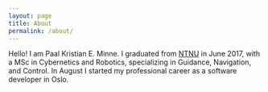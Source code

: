```yaml
---
layout: page
title: About
permalink: /about/
---
```


Hello! I am Paal Kristian E. Minne. I graduated from [NTNU][ntnu] in June 2017, with a MSc in Cybernetics and Robotics, specializing in Guidance, Navigation, and Control. In August I started my professional career as a software developer in Oslo.

[ntnu]: https://ntnu.no